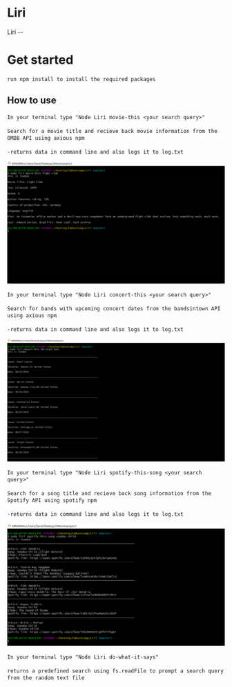 # Liri

Liri --

# Get started
    run npm install to install the required packages

## How to use

    In your terminal type "Node Liri movie-this <your search query>"

    Search for a movie title and recieve back movie information from the OMDB API using axious npm

    -returns data in command line and also logs it to log.txt

![movie-this](movie-this.png)    

    In your terminal type "Node Liri concert-this <your search query>"
    
    Search for bands with upcoming concert dates from the bandsintown API  using axious npm

    -returns data in command line and also logs it to log.txt

![concert-this](concert-this.png) 

    In your terminal type "Node Liri spotify-this-song <your search query>"

    Search for a song title and recieve back song information from the Spotify API using spotify npm
    
    -returns data in command line and also logs it to log.txt  

![spotify-this-song](spotify-this-song.png) 

    In your terminal type "Node Liri do-what-it-says" 
    
    returns a predefined search using fs.readFile to prompt a search query from the random text file   
